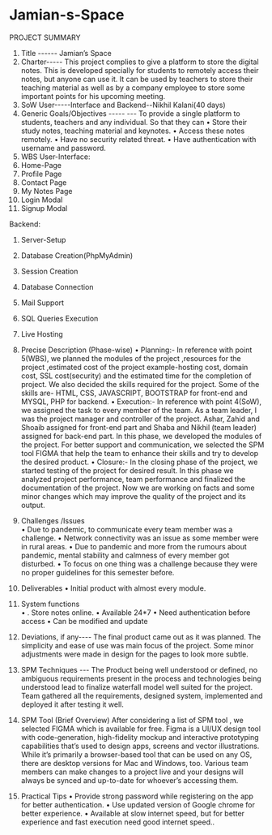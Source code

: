 # Jamian-s-Space

PROJECT SUMMARY 
1.	Title	------ Jamian’s Space
2.	Charter-----	This project complies to give a platform to store the digital notes. This is developed specially for students to remotely access their notes, but anyone can use it. It can be used by teachers to store their teaching material as well as by a company employee to store some important points for his upcoming meeting.
3.	SoW	User-----Interface and Backend--Nikhil Kalani(40 days) 
4.	Generic  Goals/Objectives	-----
--- To provide a single platform to students, teachers and any individual. So that they can
•	Store their study notes, teaching material and keynotes.
•	Access these notes remotely.
•	Have no security related threat.
•	Have authentication with username and password.
5.	WBS	
User-Interface:
1.	Home-Page
2.	Profile Page
3.	Contact Page
4.	My Notes Page
5.	Login Modal
6.	Signup Modal


Backend:
1.	Server-Setup
2.	Database Creation(PhpMyAdmin)
3.	Session Creation
4.	Database Connection
5.	Mail Support
6.	SQL Queries Execution
7.	Live Hosting  


6.	Precise Description  (Phase-wise)
•	Planning:- In reference with point 5(WBS), we planned the modules of the project ,resources for the project ,estimated cost of the project example-hosting cost, domain cost, SSL cost(security) and the estimated time for the completion of project. We also decided the skills required for the project. Some of the skills are- HTML, CSS, JAVASCRIPT, BOOTSTRAP for front-end and MYSQL, PHP for backend.
•	Execution:- In reference with point 4(SoW), we assigned the task to every member of the team. As a team leader, I was the project manager and controller of the project. Ashar, Zahid and Shoaib assigned for front-end part and Shaba and Nikhil (team leader) assigned for back-end part. In this phase, we developed the modules of the project. For better support and communication, we selected the SPM tool FIGMA that help the team to enhance their skills and try to develop the desired product.
•	Closure:-  In the closing phase of the project,  we started testing of the project for desired result. In this phase we analyzed project performance, team performance and finalized the documentation of the project. Now we are working on facts and some minor changes which may improve the quality of the project and its output.

7.	Challenges /Issues	
•	Due to pandemic, to communicate every team member was a challenge.
•	Network connectivity was an issue as some member were in rural areas.
•	Due to pandemic and more from the rumours about pandemic, mental stability and calmness of every member got disturbed.
•	To focus on one thing was a challenge because they were no proper guidelines for this semester before.   
9.	Deliverables	•	Initial product with almost every module.
10.	System functions	
•	. Store notes online.
•	Available 24*7 
•	Need authentication before access
•	Can be modified and update
11.	Deviations, if any----	The final product came out as it was planned. The simplicity and ease of use was main focus of the project. Some minor adjustments were made in design for the pages to look more subtle.
12.	SPM Techniques ---	The Product being well understood or defined, no ambiguous requirements present in the process and technologies being understood lead to finalize waterfall model well suited for the project. Team gathered all the requirements, designed system, implemented and deployed it after testing it well.
13.	SPM Tool
(Brief Overview)	After considering a list of SPM tool , we selected FIGMA which is available for free.
Figma is a UI/UX design tool with code-generation, high-fidelity mockup and interactive prototyping capabilities that’s used to design apps, screens and vector illustrations. While it’s primarily a browser-based tool that can be used on any OS, there are desktop versions for Mac and Windows, too. Various team members can make changes to a project live and your designs will always be synced and up-to-date for whoever’s accessing them.

14.	Practical Tips
•	 Provide strong password while registering on the app for better authentication.
•	 Use updated version of Google chrome for better experience.
•	Available at slow internet speed, but for better experience and fast execution need good internet speed..

